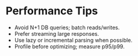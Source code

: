 # Performance Tips
- Avoid N+1 DB queries; batch reads/writes.
- Prefer streaming large responses.
- Use lazy or incremental parsing when possible.
- Profile before optimizing; measure p95/p99.
